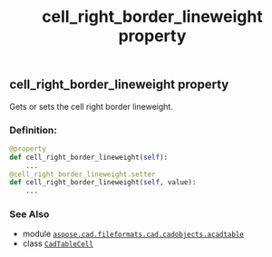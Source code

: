 ﻿---
title: cell_right_border_lineweight property
second_title: Aspose.CAD for Python via .NET API References
description: 
type: docs
weight: 270
url: /python-net/aspose.cad.fileformats.cad.cadobjects.acadtable/cadtablecell/cell_right_border_lineweight/
is_root: false
---

## cell_right_border_lineweight property


Gets or sets the cell right border lineweight.
### Definition:
```python
@property
def cell_right_border_lineweight(self):
    ...
@cell_right_border_lineweight.setter
def cell_right_border_lineweight(self, value):
    ...
```

### See Also
* module [`aspose.cad.fileformats.cad.cadobjects.acadtable`](../../)
* class [`CadTableCell`](/cad/python-net/aspose.cad.fileformats.cad.cadobjects.acadtable/cadtablecell)
